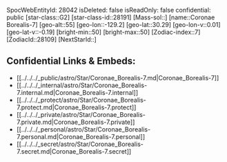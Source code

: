 ﻿---
location: [30.29,-129.2,55]
type: Star
tags:
- astro/Star

---
SpocWebEntityId: 28042
isDeleted: false
isReadOnly: false
confidential: public
[star-class::G2]
[star-class-id::28191]
[Mass-sol::]
[name::Coronae Borealis-7]
[geo-alt::55]
[geo-lon::-129.2]
[geo-lat::30.29]
[geo-lon-v::0.01]
[geo-lat-v::-0.19]
[bright-min::50]
[bright-max::50]
[Zodiac-index::7]
[ZodiacId::28109]
[NextStarId::]



## Confidential Links & Embeds: 
- [[../../../_public/astro/Star/Coronae_Borealis-7.md|Coronae_Borealis-7]] 
- [[../../../_internal/astro/Star/Coronae_Borealis-7.internal.md|Coronae_Borealis-7.internal]] 
- [[../../../_protect/astro/Star/Coronae_Borealis-7.protect.md|Coronae_Borealis-7.protect]] 
- [[../../../_private/astro/Star/Coronae_Borealis-7.private.md|Coronae_Borealis-7.private]] 
- [[../../../_personal/astro/Star/Coronae_Borealis-7.personal.md|Coronae_Borealis-7.personal]] 
- [[../../../_secret/astro/Star/Coronae_Borealis-7.secret.md|Coronae_Borealis-7.secret]]

